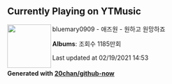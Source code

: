 ## Currently Playing on YTMusic

[<img align="left" width="100" src="https://i.ytimg.com/vi/kyoghOpNseY/sddefault.jpg?sqp=-oaymwEWCJADEOEBIAQqCghqEJQEGHgg6AJIWg&rs">](https://music.youtube.com/channel/UCjZkbVFbC6FRh65_Biyd9ow)

bluemary0909 - 애즈원 - 원하고 원망하죠

**Albums**: 조회수 1185만회

Last updated at 02/19/2021 14:53

#### Generated with [20chan/github-now](https://github.com/20chan/github-now)


<!--
**20chan/20chan** is a ✨ _special_ ✨ repository because its `README.md` (this file) appears on your GitHub profile.

Here are some ideas to get you started:

- 🔭 I’m currently working on ...
- 🌱 I’m currently learning ...
- 👯 I’m looking to collaborate on ...
- 🤔 I’m looking for help with ...
- 💬 Ask me about ...
- 📫 How to reach me: ...
- 😄 Pronouns: ...
- ⚡ Fun fact: ...
-->
